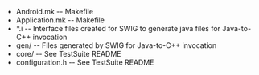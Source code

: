 
* Android.mk -- Makefile
* Application.mk -- Makefile
* *.i -- Interface files created for SWIG to generate java files for Java-to-C++ invocation
* gen/ -- Files generated by SWIG for Java-to-C++ invocation
* core/ -- See TestSuite README
* configuration.h -- See TestSuite README
